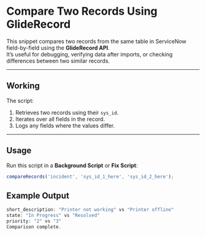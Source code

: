 # Compare Two Records Using GlideRecord

This snippet compares two records from the same table in ServiceNow field-by-field using the **GlideRecord API**.  
It’s useful for debugging, verifying data after imports, or checking differences between two similar records.

---

## Working 
The script:
1. Retrieves two records using their `sys_id`.
2. Iterates over all fields in the record.
3. Logs any fields where the values differ.

---

## Usage
Run this script in a **Background Script** or **Fix Script**:

```js
compareRecords('incident', 'sys_id_1_here', 'sys_id_2_here');
```

## Example Output
```js
short_description: "Printer not working" vs "Printer offline"
state: "In Progress" vs "Resolved"
priority: "2" vs "3"
Comparison complete.
```